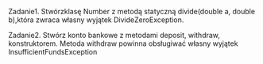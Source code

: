 Zadanie1.
Stwórzklasę Number z metodą statyczną divide(double a, double b),która zwraca własny wyjątek DivideZeroException.

Zadanie2.
Stwórz konto bankowe z metodami deposit, withdraw, konstruktorem. Metoda withdraw powinna obsługiwać własny wyjątek 
InsufficientFundsException
